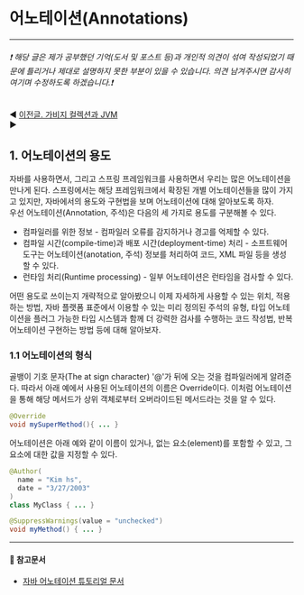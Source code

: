 # 어노테이션(Annotations)
- - -
###### ❗ 해당 글은 제가 공부했던 기억(도서 및 포스트 등)과 개인적 의견이 섞여 작성되었기 때문에 틀리거나 제대로 설명하지 못한 부분이 있을 수 있습니다. 의견 남겨주시면 감사히 여기며 수정하도록 하겠습니다.❗

◀️ [이전글. 가비지 컬렉션과 JVM](https://github.com/kkhs00224/mystudy/blob/main/java/2_Garbage_Collection.md)   
▶️   

## 1. 어노테이션의 용도
 자바를 사용하면서, 그리고 스프링 프레임워크를 사용하면서 우리는 많은 어노테이션을 만나게 된다. 스프링에서는 해당 프레임워크에서 확장된 개별 어노테이션들을 많이 가지고 있지만, 자바에서의 용도와 구현법을 보며 어노테이션에 대해 알아보도록 하자.   
 우선 어노테이션(Annotation, 주석)은 다음의 세 가지로 용도를 구분해볼 수 있다.

- 컴파일러를 위한 정보 - 컴파일러 오류를 감지하거나 경고를 억제할 수 있다.
- 컴파일 시간(compile-time)과 배포 시간(deployment-time) 처리 - 소프트웨어 도구는 어노테이션(anotation, 주석) 정보를 처리하여 코드, XML 파일 등을 생성할 수 있다.
- 런타임 처리(Runtime processing) - 일부 어노테이션은 런타임을 검사할 수 있다.

 어떤 용도로 쓰이는지 개략적으로 알아봤으니 이제 자세하게 사용할 수 있는 위치, 적용하는 방법, 자바 플랫폼 표준에서 이용할 수 있는 미리 정의된 주석의 유형, 타입 어노테이션을 플러그 가능한 타입 시스템과 함께 더 강력한 검사를 수행하는 코드 작성법, 반복 어노테이션 구현하는 방법 등에 대해 알아보자.

### 1.1 어노테이션의 형식
골뱅이 기호 문자(The at sign character) '@'가 뒤에 오는 것을 컴파일러에게 알려준다. 따라서 아래 예에서 사용된 어노테이션의 이름은 Override이다. 이처럼 어노테이션을 통해 해당 메서드가 상위 객체로부터 오버라이드된 메서드라는 것을 알 수 있다.   
```java
@Override
void mySuperMethod(){ ... }
```

어노테이션은 아래 예와 같이 이름이 있거나, 없는 요소(element)를 포함할 수 있고, 그 요소에 대한 값을 지정할 수 있다. 
```java
@Author(
  name = "Kim hs",
  date = "3/27/2003"
)
class MyClass { ... }

@SuppressWarnings(value = "unchecked")
void myMethod() { ... }
```



- - - 
#### 📖 참고문서
*  [자바 어노테이션 튜토리얼 문서](https://dev.java/learn/annotations/)      

